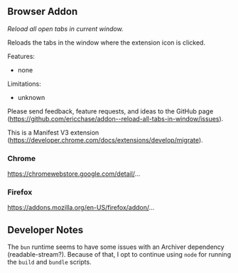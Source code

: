 ## Browser Addon

_Reload all open tabs in current window._

Reloads the tabs in the window where the extension icon is clicked.

Features:

- none

Limitations:

- unknown

Please send feedback, feature requests, and ideas to the GitHub page (https://github.com/ericchase/addon--reload-all-tabs-in-window/issues).

This is a Manifest V3 extension (https://developer.chrome.com/docs/extensions/develop/migrate).

### Chrome

https://chromewebstore.google.com/detail/...

### Firefox

https://addons.mozilla.org/en-US/firefox/addon/...

## Developer Notes

The `bun` runtime seems to have some issues with an Archiver dependency (readable-stream?). Because of that, I opt to continue using `node` for running the `build` and `bundle` scripts.
